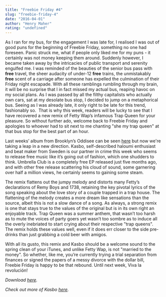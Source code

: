 ```yaml
---
title: "Freebie Friday #4"
slug: "freebie-friday-4"
date: "2016-04-01"
author: "Henry Maher"
rating: "undefined"
---
```


As I ran for my bus, for the engagement I was late for, I realised I was out of good puns for the beginning of Freebie Friday, something no one had foreseen. Panic struck me, what if people only liked me for my puns - it certainly was not money keeping them around. Suddenly however, I became taken away by the intricacies of public transport and serenity engulfed me. I was reminded of the beauties of the senior bus pass with **free** travel, the sheer audacity of under-12 **free** trains, the unmistakably **free** scent of a carriage after someone has expelled the culmination of their Friday night escapade. With all these ramblings rumbling through my brain, it will be no surprise that I in fact missed my actual bus, reaping havoc on my social plans. As I was passed by all the filthy capitalists who actually own cars, sat at my desolate bus stop, I decided to jump on a metaphorical bus. Seeing as I was already late, it only right to be late for this trend, fashionably so.  That is why this week, readers will be lucky to see that I have recovered a new remix of Fetty Wap’s infamous Trap Queen for your pleasure. So without further ado, welcome back to Freebie Friday and apologies to whoever had to sit next to me chanting "she my trap queen" at that bus stop for the best part of an hour.

Last weeks’ album from Brooklyn’s Oddisee can be seen [here](http://pearshapedexeter.com/freebie-friday-3/) but now we're taking a leap in a new direction. Kasbo, self-described haloumi enthusiast and beat maker from Sweden is our partner in crime this week who seems to release free music like it’s going out of fashion, which one shudders to think. Umbrella Club is a completely free EP released just five months ago, and with other free release scattering his cloud of sound, some garnering over half a million views, he certainly seems to gaining some steam.

The remix flattens out the jumpy melody and distorts many Fetty’s declarations of Remy Boys and 1738, retaining the key pivotal lyrics of the song speaking about the love story of a couple trapped in a trap house. The flattening of the melody creates a more dream like sensations than the source, albeit this is not a slow dance of a song. As always, a strong remix is one that stays true to the values of the original but is in its own right an enjoyable track. Trap Queen was a summer anthem, that wasn’t too harsh as to mute the voices of party goers yet wasn’t too sombre as to induce all the overly inebriated to start crying about their respective "trap queens". The remix holds these values well, even if it does err closer to the side pre-drinks than just grabbing a cold beer with amigos.

With all its gusto, this remix and Kasbo should be a welcome sound to the spring clean of your iTunes, and unlike Fetty Wap, is not "married to the money". So whether, like me, you’re currently trying a trial separation from finances or signed the papers of a messy divorce with the dollar bill, Freebie Friday is happy to be that rebound. Until next week, Viva la revolución!

_Download [here](https://soundcloud.com/kasbomusic/fetty-wap-trap-queen-kasbo-remix-1)._

_Check out more of Kasbo [here](http://kasbomusic.com/music/)._
